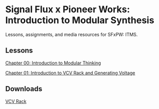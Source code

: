 # Signal Flux x Pioneer Works: Introduction to Modular Synthesis

Lessons, assignments, and media resources for SFxPW: ITMS.



## Lessons

[Chapter 00: Introduction to Modular Thinking](./Chapter%2000/chapter00.md)

[Chapter 01: Introduction to VCV Rack and Generating Voltage](./Chapter%2001/chapter01.md)



## Downloads

[VCV Rack](vcvrack.com)

